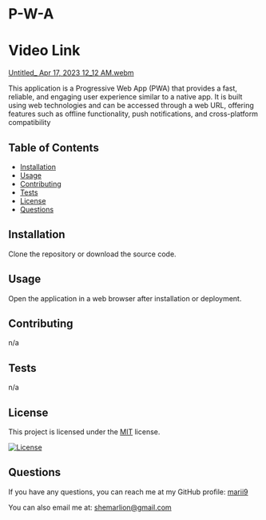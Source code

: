 # P-W-A

# Video Link

[Untitled_ Apr 17, 2023 12_12 AM.webm](https://user-images.githubusercontent.com/116024194/232376966-95078be0-589a-4717-888f-dc65e1a2d65b.webm)


This application is a Progressive Web App (PWA) that provides a fast, reliable, and engaging user experience similar to a native app. It is built using web technologies and can be accessed through a web URL, offering features such as offline functionality, push notifications, and cross-platform compatibility
## Table of Contents
- [Installation](#installation)
- [Usage](#usage)
- [Contributing](#contributing)
- [Tests](#tests)
- [License](#license)
- [Questions](#questions)

## Installation

Clone the repository or download the source code.

## Usage

Open the application in a web browser after installation or deployment.

## Contributing

n/a

## Tests

n/a

## License

This project is licensed under the [MIT](https://opensource.org/licenses/mit) license.

[![License](https://img.shields.io/badge/License-MIT-green.svg)](https://opensource.org/licenses/mit)

## Questions

If you have any questions, you can reach me at my GitHub profile: [marii9](https://github.com/marii9)

You can also email me at: shemarlion@gmail.com
